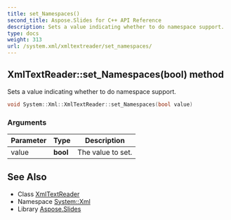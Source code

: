 ```yaml
---
title: set_Namespaces()
second_title: Aspose.Slides for C++ API Reference
description: Sets a value indicating whether to do namespace support.
type: docs
weight: 313
url: /system.xml/xmltextreader/set_namespaces/
---
```

## XmlTextReader::set_Namespaces(bool) method


Sets a value indicating whether to do namespace support.

```cpp
void System::Xml::XmlTextReader::set_Namespaces(bool value)
```


### Arguments

| Parameter | Type | Description |
| --- | --- | --- |
| value | **bool** | The value to set. |

## See Also

* Class [XmlTextReader](../)
* Namespace [System::Xml](../../)
* Library [Aspose.Slides](../../../)